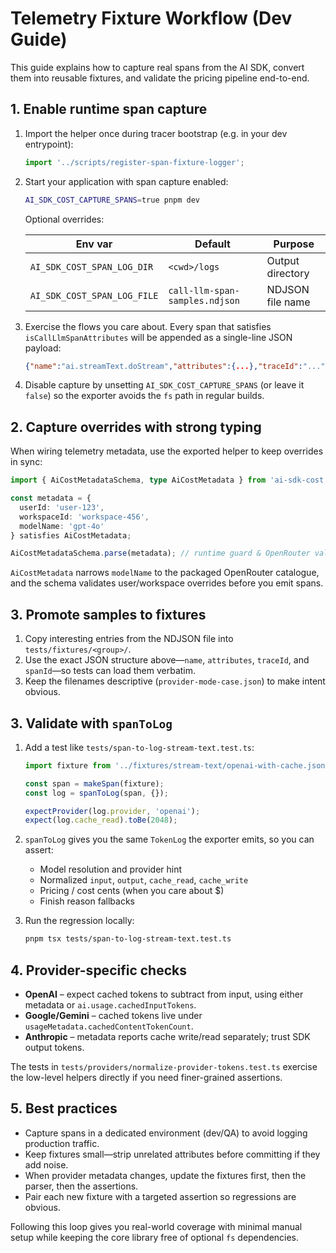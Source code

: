 # Telemetry Fixture Workflow (Dev Guide)

This guide explains how to capture real spans from the AI SDK, convert them into reusable fixtures, and validate the pricing pipeline end-to-end.

## 1. Enable runtime span capture

1. Import the helper once during tracer bootstrap (e.g. in your dev entrypoint):

   ```ts
   import '../scripts/register-span-fixture-logger';
   ```

2. Start your application with span capture enabled:

   ```bash
   AI_SDK_COST_CAPTURE_SPANS=true pnpm dev
   ```

   Optional overrides:

   | Env var | Default | Purpose |
   | --- | --- | --- |
   | `AI_SDK_COST_SPAN_LOG_DIR` | `<cwd>/logs` | Output directory |
   | `AI_SDK_COST_SPAN_LOG_FILE` | `call-llm-span-samples.ndjson` | NDJSON file name |

3. Exercise the flows you care about. Every span that satisfies `isCallLlmSpanAttributes` will be appended as a single-line JSON payload:

   ```json
   {"name":"ai.streamText.doStream","attributes":{...},"traceId":"...","spanId":"..."}
   ```

4. Disable capture by unsetting `AI_SDK_COST_CAPTURE_SPANS` (or leave it `false`) so the exporter avoids the `fs` path in regular builds.

## 2. Capture overrides with strong typing

When wiring telemetry metadata, use the exported helper to keep overrides in sync:

```ts
import { AiCostMetadataSchema, type AiCostMetadata } from 'ai-sdk-cost';

const metadata = {
  userId: 'user-123',
  workspaceId: 'workspace-456',
  modelName: 'gpt-4o'
} satisfies AiCostMetadata;

AiCostMetadataSchema.parse(metadata); // runtime guard & OpenRouter validation
```

`AiCostMetadata` narrows `modelName` to the packaged OpenRouter catalogue, and the schema validates user/workspace overrides before you emit spans.

## 3. Promote samples to fixtures

1. Copy interesting entries from the NDJSON file into `tests/fixtures/<group>/`.
2. Use the exact JSON structure above—`name`, `attributes`, `traceId`, and `spanId`—so tests can load them verbatim.
3. Keep the filenames descriptive (`provider-mode-case.json`) to make intent obvious.

## 3. Validate with `spanToLog`

1. Add a test like `tests/span-to-log-stream-text.test.ts`:

   ```ts
   import fixture from '../fixtures/stream-text/openai-with-cache.json' assert { type: 'json' };

   const span = makeSpan(fixture);
   const log = spanToLog(span, {});

   expectProvider(log.provider, 'openai');
   expect(log.cache_read).toBe(2048);
   ```

2. `spanToLog` gives you the same `TokenLog` the exporter emits, so you can assert:
   - Model resolution and provider hint
   - Normalized `input`, `output`, `cache_read`, `cache_write`
   - Pricing / cost cents (when you care about $)
   - Finish reason fallbacks

3. Run the regression locally:

   ```bash
   pnpm tsx tests/span-to-log-stream-text.test.ts
   ```

## 4. Provider-specific checks

* **OpenAI** – expect cached tokens to subtract from input, using either metadata or `ai.usage.cachedInputTokens`.
* **Google/Gemini** – cached tokens live under `usageMetadata.cachedContentTokenCount`.
* **Anthropic** – metadata reports cache write/read separately; trust SDK output tokens.

The tests in `tests/providers/normalize-provider-tokens.test.ts` exercise the low-level helpers directly if you need finer-grained assertions.

## 5. Best practices

* Capture spans in a dedicated environment (dev/QA) to avoid logging production traffic.
* Keep fixtures small—strip unrelated attributes before committing if they add noise.
* When provider metadata changes, update the fixtures first, then the parser, then the assertions.
* Pair each new fixture with a targeted assertion so regressions are obvious.

Following this loop gives you real-world coverage with minimal manual setup while keeping the core library free of optional `fs` dependencies.
